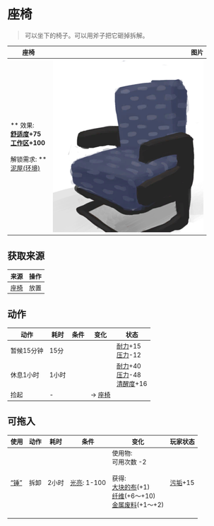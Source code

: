 # 座椅  
> 可以坐下的椅子。可以用斧子把它砸掉拆解。  
  
  座椅  |   图片   
 ----  |  ----:   
 ** 效果: **<br>[舒适度](Comfort.md)+75<br>[工作区](Workplace.md)+100<br><br>** 解锁需求: **<br>[泥屋(环境)](Env_MudHut.md)  |  ![](Sprite/SeatDetached.png)   
  
## 获取来源  
来源  |  操作  
----  |  ----  
[座椅](Seat.md)  |  放置  
## 动作  
动作  |  耗时  |  条件  |  变化  |  状态  
----  |  ----  |  ----  |  ----  |  ----  
暂候15分钟<br>  |  15分  |    |    |  [耐力](Stamina.md)+15<br>[压力](Stress.md)-12  
休息1小时<br>  |  1小时  |    |    |  [耐力](Stamina.md)+40<br>[压力](Stress.md)-48<br>[清醒度](Wakefulness.md)+16  
捡起<br>  |  -  |    |  → [座椅](Seat.md)<br>  |    
## 可拖入  
使用  |  动作  |  耗时  |  条件  |  变化  |  玩家状态  
----  |  ----  |  ----  |  ----  |  ----  |  ----  
[“锤”](tag_Axe.md)  |  拆卸  |  2小时  |  [光亮](Light.md): 1-100  |  使用物:<br>可用次数  -2<br><br>获得:<br>[大块的布](ClothLarge.md)(+1)<br>[纤维](Fibers.md)(+6～+10)<br>[金属废料](MetalScrap.md)(+1～+2)<br><br>  |  [污垢](Filth.md)+15  
